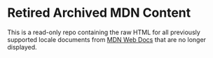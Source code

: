 # Retired Archived MDN Content

This is a read-only repo containing the raw HTML for all previously supported locale
documents from [MDN Web Docs](https://developer.mozilla.org)
that are no longer displayed.
